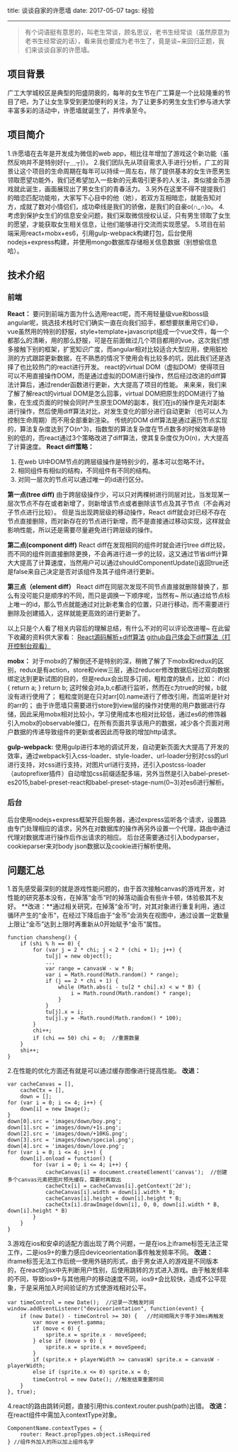 ﻿title: 谈谈自家的许愿墙
date: 2017-05-07
tags: 经验

---

> 有个词语挺有意思的，叫老生常谈，顾名思议，老书生经常谈（虽然原意为老书生经常说的话），看来我也要成为老书生了，竟是谈~来回归正题，我们来谈谈自家的许愿墙。

## 项目背景
广工大学城校区是典型的阳盛阴衰的，每年的女生节在广工算是一个比较隆重的节目了吧，为了让女生享受到更加便利的关注，为了让更多的男生女生们参与进大学丰富多彩的活动中，许愿墙就诞生了，并传承至今。

## 项目简介
1.许愿墙在去年是开发成为微信的web app，相比往年增加了游戏这个新功能（虽然反响并不是特别好(┬＿┬)）。
2.我们团队先从项目需求入手进行分析，广工的背景让这个项目的生命周期在每年可以持续一周左右，除了提供基本的女生许愿男生领取愿望功能外，我们还希望加入一些新的元素吸引更多的人关注，类似接金币游戏就此诞生，画面展现出了男女生们的青春活力。
3.另外在这里不得不提提我们的暗恋匹配功能啦，大家写下心目中的他（她），若双方互相暗恋，就能告知对方，成就了数对小情侣们，成功牵线是我们的骄傲，是我们的自豪o(∩_∩)o。
4.考虑到保护女生们的信息安全问题，我们采取微信授权认证，只有男生领取了女生的愿望，才能获取女生相关信息，让他们能够进行交流而实现愿望。
5.项目在前端采用react+mobx+es6，引用gulp-webpack构建打包，后台使用nodejs+express构建，并使用mongo数据库存储相关信息数据（别想偷信息哈）。


## 技术介绍
### **前端**

**React：**
要问到前端方面为什么选用react呢，而不用轻量级vue和boss级angular呢，挑选技术栈时它们确实一直在向我们招手，都想要朕重用它们😄，vue虽然用的特别的舒服，style+template+javascript组成一个vue文件，每一个都那么的清晰，用的那么舒服，可是在前面做过几个项目都用的vue，这次我们想多接触下别的框架，扩宽知识广度，而angular相对比较适合大型应用，使用脏检测的方式跟踪更新数据，在不熟悉的情况下使用会有比较多的坑，因此我们还是选择了也比较热门的react进行开发。
react的virtual DOM（虚拟DOM）使得项目可以不用直接操作DOM，而是通过虚拟的DOM进行操作，然后经过改进的diff算法计算后，通过render函数进行更新，大大提高了项目的性能。
来来来，我们来了解了解react的virtual DOM是怎么回事，virtual DOM把原生的DOM进行了抽象，在生成页面的时候会同时产生原生DOM的副本，我们在js的操作是先对副本进行操作，然后使用diff算法对比，对发生变化的部分进行自动更新（也可以人为控制生命周期）而不用全部重新渲染。
传统的DOM diff算法是通过遍历节点实现的，算法复杂度达到了O(n^3)，指数型的算法复杂度在节点数多的时候效率是特别的低的，而react通过3个策略改进了diff算法，使其复杂度仅为O(n)，大大提高了计算速度。
**React diff策略：**

 1. 在web UI中DOM节点的跨层级操作是特别少的，基本可以忽略不计。
 2. 相同组件有相似的结构，不同组件有不同的结构。
 3. 对同一层次的节点可以通过唯一的id进行区分。

**第一点(tree diff)**
由于跨层级操作少，可以只对两棵树进行同层对比，当发现某一层次节点不存在或者新增了，则新增该节点或者删除该节点及其子节点（不会再对子节点进行比较）。
但是当出现跨层级的移动操作，React diff就会对已经不存在节点直接删除，而对新存在的节点进行新增，而不是直接通过移动实现，这样就会影响性能，所以还是需要尽量避免进行跨层级的操作。

**第二点(component diff)**
React diff在发现相同的组件时就会进行tree diff比较，而不同的组件则直接删除更换，不会再进行进一步的比较，这又通过节省diff计算大大提高了计算速度，当然用户可以通过shouldComponentUpdate()返回true还是false来自己决定是否对该组件及其子组件进行更新。

**第三点（element diff）**
React diff在同层次发现不同节点直接就删除替换了，那么有没可能只是顺序的不同，而只是调换一下顺序呢，当然有~
所以通过给节点标上唯一的id，那么节点就能通过对比新老集合的位置，只进行移动，而不需要进行删除及创建插入，这样就能更高效的进行更新了。

以上只是个人看了相关内容后的理解总结，有什么不对的可以评论改进喔~
在此留下收藏的资料供大家看：
[React源码解析+diff算法][1]
[github自己体会下diff算法（打开控制台观看）][2]

**mobx：**
对于mobx的了解倒还不是特别的深，稍微了解了下mobx和redux的区别，redux是有action，store和view三层，通过reducer修改数据后经过双向数据绑定达到更新试图的目的，但是redux会出现多订阅，粗粒度的缺点，比如：
if(c) {
    return a;
}
return b;
这时候会对a,b,c都进行监听，然而在c为true的时候，b就没有进行使用了；
粗粒度则是在只对arr[0].name进行了修改引用，而监听是针对的arr的；
由于许愿墙只需要进行store到view层的操作对使用的用户数据进行存储，因此采用mobx相对比较小，学习使用成本也相对比较低，通过es6的修饰器引入mobx的observable接口，在所有页面共享该用户的数据，减少各个页面对用户数据的传递导致组件的更新或者因此而导致的增加http请求。

**gulp-webpack:**
使用gulp进行本地的调试开发，自动更新页面大大提高了开发的效率，通过webpack引入css-loader、style-loader、url-loader分别对css的url进行支持，对css进行支持，对图片url进行支持，还引入postcss-loader（autoprefixer插件）自动增加css前缀适配多端，另外当然是引入babel-preset-es2015,babel-preset-react和babel-preset-stage-num(0~3)对es6进行解析。

### **后台**
后台使用nodejs+express框架开启服务器，通过express监听各个请求，设置路由专门处理相应的请求，另外在对数据库的操作再另外设置一个代理，路由中通过代理对数据库进行操作后作出请求的相应。
后台还需要通过引入bodyparser，cookieparser来对body json数据以及cookie进行解析使用。

## 问题汇总

1.首先感受最深刻的就是游戏性能问题的，由于首次接触canvas的游戏开发，对性能的研究基本没有，在掉落“金币”时的掉落动画会有些许卡顿，体验极其不友好。
**改进：**通过相关研究，在掉落“金币”时，对其对象进行重复利用，通过循环产生的“金币”，在经过下降后由于“金币”会消失在视图中，通过设置一定数量上限让“金币”达到上限时再重新从0开始赋予“金币”属性。

    function chansheng() {
        if (shi % h == 0) {
            for (var j = 2 * chi; j < 2 * (chi + 1); j++) {
                tu[j] = new object();
                ...
                var range = canvasW - w * B;
                var i = Math.round(Math.random() * range);
                if (j == 2 * chi + 1) {
                    while (Math.abs(i - tu[2 * chi].x) < w * B) {
                        i = Math.round(Math.random() * range);
                    }
                }
                tu[j].x = i;
                tu[j].y = -Math.round(Math.random() * 100);
            }
            chi++;
            if (chi == 50) chi = 0;  //重置数量
        }
        shi++;
    }

2.在性能的优化方面还有就是可以通过缓存图像进行提高性能。
**改进：**

    var cacheCanvas = [],
        cacheCtx = [],
        down = [];
    for (var i = 0; i <= 4; i++) {
        down[i] = new Image();
    }
    down[0].src = 'images/down/boy.png';
    down[1].src = 'images/down/+1s.png';
    down[2].src = 'images/down/+10KG.png';
    down[3].src = 'images/down/special.png';
    down[4].src = 'images/down/love.png';
    for (var i = 0; i <= 4; i++) {
        down[i].onload = function() {
            for (var i = 0; i <= 4; i++) {
                cacheCanvas[i] = document.createElement('canvas');  //创建多个canvas元素把图片预先缓存，需要时再取出
                cacheCtx[i] = cacheCanvas[i].getContext('2d');
                cacheCanvas[i].width = down[i].width * B;
                cacheCanvas[i].height = down[i].height * B;
                cacheCtx[i].drawImage(down[i], 0, 0, down[i].width * B, down[i].height * B)
            }
        }
    }

3.游戏在ios和安卓的适配方面出现了两个问题，一是在ios上iframe标签无法正常工作，二是ios9+的重力感应deviceorientation事件触发频率不同。
**改进：** iframe标签无法工作后统一使用外链的形式，由于男女进入的游戏是不同版本的，在react的jsx中先判断用户性别，后使用跳转的方式进入游戏。由于触发频率的不同，导致ios9+与其他用户的移动速度不同，ios9+会比较快，造成不公平现象，于是采用加入时间验证的方式使游戏相对公平。

    var timeControl = new Date();  //记录一次触发时间
    window.addEventListener("deviceorientation", function(event) {
        if (new Date() - timeControl >= 30) {   //时间相隔大于等于30ms再触发
            var move = event.gamma;
            if (move < 0) {
                sprite.x = sprite.x - moveSpeed;
            } else if (move > 0) {
                sprite.x = sprite.x + moveSpeed;
            }
            if (sprite.x + playerWidth >= canvasW) sprite.x = canvasW - playerWidth;
            else if (sprite.x <= 0) sprite.x = 0;
            timeControl = new Date(); //触发结束重置时间
        }
    }, true);

4.react的路由跳转问题，直接引用this.context.router.push(path)出错。
**改进：** 在react组件中需加入contextType对象。

    ComponentName.contextTypes = {
        router: React.propTypes.object.isRequired
    } //组件外加入的所以加上组件名字
    


  [1]: https://zhuanlan.zhihu.com/p/20346379?columnSlug=purerender
  [2]: https://supnate.github.io/react-dom-diff/index.html
